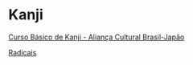 # Kanji


[Curso Básico de Kanji - Aliança Cultural Brasil-Japão](https://github.com/cintia-shinoda/kanji)

[Radicais](https://github.com/cintia-shinoda/nihongo/blob/master/Kanjis/radicais.md)
